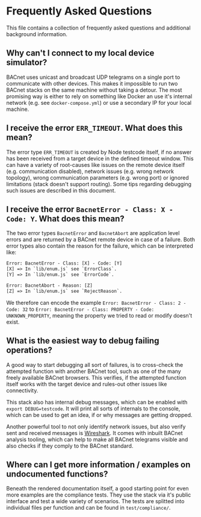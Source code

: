 # Frequently Asked Questions

This file contains a collection of frequently asked questions and additional
background information.

## Why can't I connect to my local device simulator?

BACnet uses unicast and broadcast UDP telegrams on a single port to communicate
with other devices. This makes it impossible to run two BACnet stacks on the
same machine without taking a detour. The most promising way is either to rely
on something like Docker an use it's internal network (e.g. see
`docker-compose.yml`) or use a secondary IP for your local machine.

## I receive the error `ERR_TIMEOUT`. What does this mean?

The error type `ERR_TIMEOUT` is created by Node testcode itself, if no answer
has been received from a target device in the defined timeout window. This can
have a variety of root-causes like issues on the remote device itself (e.g.
communication disabled), network issues (e.g. wrong network topology), wrong
communication parameters (e.g. wrong port) or ignored limitations (stack doesn't
support routing). Some tips regarding debugging such issues are described in
this document.

## I receive the error `BacnetError - Class: X - Code: Y`. What does this mean?

The two error types `BacnetError` and `BacnetAbort` are application level errors
and are returned by a BACnet remote device in case of a failure. Both error
types also contain the reason for the failure, which can be interpreted like:

```txt
Error: BacnetError - Class: [X] - Code: [Y]
[X] => In `lib/enum.js` see `ErrorClass`.
[Y] => In `lib/enum.js` see `ErrorCode`.

Error: BacnetAbort - Reason: [Z]
[Z] => In `lib/enum.js` see `RejectReason`.
```

We therefore can encode the example `Error: BacnetError - Class: 2 - Code: 32`
to `Error: BacnetError - Class: PROPERTY - Code: UNKNOWN_PROPERTY`,  meaning the
property we tried to read or modify doesn't exist.

## What is the easiest way to debug failing operations?

A good way to start debugging all sort of failures, is to cross-check the
attempted function with another BACnet tool, such as one of the many freely
available BACnet browsers. This verifies, if the attempted function itself works
with the target device and rules-out other issues like connectivity.

This stack also has internal debug messages, which can be enabled with
`export DEBUG=testcode`. It will print all sorts of internals to the console,
which can be used to get an idea, if or why messages are getting dropped.

Another powerful tool to not only identify network issues, but also verify sent
and received messages is [Wireshark](https://wireshark.org/). It comes with
inbuilt BACnet analysis tooling, which can help to make all BACnet telegrams
visible and also checks if they comply to the BACnet standard.

## Where can I get more information / examples on undocumented functions?

Beneath the rendered documentation itself, a good starting point for even more
examples are the compliance tests. They use the stack via it's public interface
and test a wide variety of scenarios. The tests are splitted into individual
files per function and can be found in `test/compliance/`.

